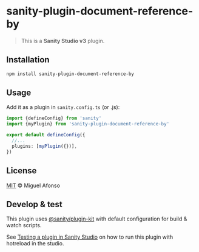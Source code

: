 # sanity-plugin-document-reference-by

> This is a **Sanity Studio v3** plugin.

## Installation

```sh
npm install sanity-plugin-document-reference-by
```

## Usage

Add it as a plugin in `sanity.config.ts` (or .js):

```ts
import {defineConfig} from 'sanity'
import {myPlugin} from 'sanity-plugin-document-reference-by'

export default defineConfig({
  //...
  plugins: [myPlugin({})],
})
```

## License

[MIT](LICENSE) © Miguel Afonso

## Develop & test

This plugin uses [@sanity/plugin-kit](https://github.com/sanity-io/plugin-kit)
with default configuration for build & watch scripts.

See [Testing a plugin in Sanity Studio](https://github.com/sanity-io/plugin-kit#testing-a-plugin-in-sanity-studio)
on how to run this plugin with hotreload in the studio.
